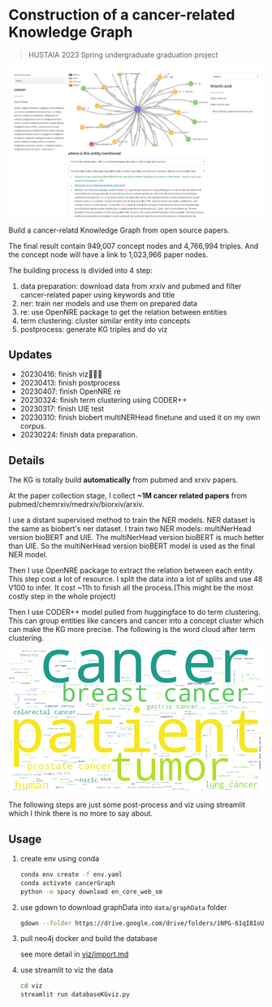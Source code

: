 # Construction of a cancer-related Knowledge Graph

> HUSTAIA 2023 Spring undergraduate graduation project

![viz_demo](./README.asset/viz%20demo.png)

Build a cancer-relatd Knowledge Graph from open source papers.

The final result contain 949,007 concept nodes and 4,766,994 triples. And the concept node will have a link to 1,023,966 paper nodes.

The building process is divided into 4 step:

1. data preparation: download data from xrxiv and pubmed and filter cancer-related paper using keywords and title
2. ner: train ner models and use them on prepared data
3. re: use OpenNRE package to get the relation between entities
4. term clustering: cluster similar entity into concepts
5. postprocess: generate KG triples and do viz

## Updates
- 20230416: finish viz🎉🎊🎉
- 20230413: finish postprocess
- 20230407: finish OpenNRE re
- 20230324: finish term clustering using CODER++
- 20230317: finish UIE test
- 20230310: finish biobert multiNERHead finetune and used it on my own corpus.
- 20230224: finish data preparation.

## Details

The KG is totally build **automatically** from pubmed and xrxiv papers.

At the paper collection stage, I collect **~1M cancer related papers** from pubmed/chemrxiv/medrxiv/biorxiv/arxiv.

I use a distant supervised method to train the NER models. NER dataset is the same as biobert's ner dataset. I train two NER models: multiNerHead version bioBERT and UIE. The multiNerHead version bioBERT is much better than UIE. So the multiNerHead version bioBERT model is used as the final NER model.

Then I use OpenNRE package to extract the relation between each entity. This step cost a lot of resource. I split the data into a lot of splits and use 48 V100 to infer. It cost ~11h to finish all the process.(This might be the most costly step in the whole project)

Then I use CODER++ model pulled from huggingface to do term clustering. This can group entities like cancers and cancer into a concept cluster which can make the KG more precise. The following is the word cloud after term clustering.

![concepts](data/textData/cluster/concepts.png)

The following steps are just some post-process and viz using streamlit which I think there is no more to say about.

## Usage

1. create env using conda
    ```bash
    conda env create -f env.yaml
    conda activate cancerGraph
    python -m spacy download en_core_web_sm
    ```
2. use gdown to download graphData into `data/graphData` folder
    ```bash
    gdown --folder https://drive.google.com/drive/folders/1NPG-61qI8IoUQAqdHGAUJUrdpvM1IR30?usp=sharing --output data/graphData
    ```
3. pull neo4j docker and build the database

    see more detail in [viz/import.md](./viz/import.md)
4. use streamlit to viz the data
    ```bash
    cd viz
    streamlit run databaseKGviz.py
    ```
